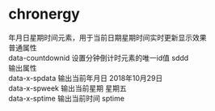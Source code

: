 # chronergy
年月日星期时间元素，用于当前日期星期时间实时更新显示效果<br>
普通属性<br>
data-countdownid	设置分钟倒计时元素的唯一id值	sddd<br>
输出属性<br>
data-x-spdata	输出当前年月日	2018年10月29日<br>
data-x-spweek	输出当前星期	星期五<br>
data-x-sptime	输出当前时间	sptime<br>
